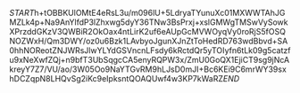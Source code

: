 $START$h+tOBBKUlOMtE4eRsL3u/m096lU+5LdryaTYunuXc01MXWWTAhJGMZLk4p+Na9AnYlfdP3lZhxwg5dyY36TNw3BsPrxj+xslGMWgTMSwVySowkXPrzddGKzV3QWBiR2OkOax4ntLirK2uf6eAUpGcMVWOyqVy0roRjS5fOSQNOZWxH/Qm3DWY/oz0u6Bzk1LAvbyoJgunXJnZtToHedRD763wdBbvd+SA0hhNOReotZNJWRsJlwYLYdGSVncnLFsdy6kRctdQr5yTOIyfn6tLk09g5catzfu9xNeXwfZQj+n9bfT3UbSqgcCA5enyRQPW3x/ZmU0GoQX1EjiCT9sg9jNcAkreyY7Z7/VU/ao/3W05Oo9NaYTGvRM9hLJsD0mJI+Bc6KEi9C6mrWY39sxhDCZqpN8LHQvSg2iKc9eIpksntQOAQUwf4w3KP7kWaRZ$END$